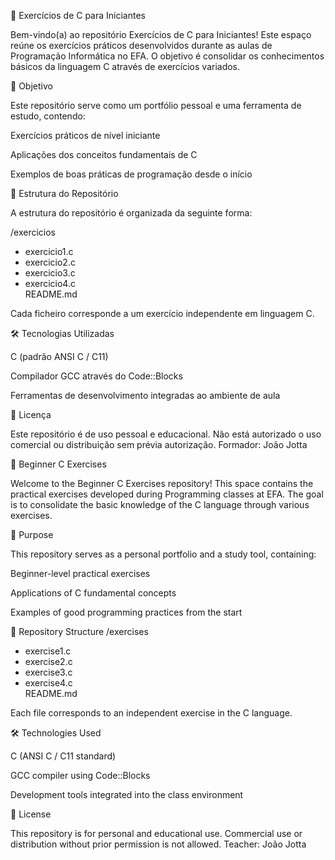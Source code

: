 📘 Exercícios de C para Iniciantes

Bem-vindo(a) ao repositório Exercícios de C para Iniciantes!
Este espaço reúne os exercícios práticos desenvolvidos durante as aulas de Programação Informática no EFA. O objetivo é consolidar os conhecimentos básicos da linguagem C através de exercícios variados.

🧠 Objetivo

Este repositório serve como um portfólio pessoal e uma ferramenta de estudo, contendo:

Exercícios práticos de nível iniciante

Aplicações dos conceitos fundamentais de C

Exemplos de boas práticas de programação desde o início

📂 Estrutura do Repositório

A estrutura do repositório é organizada da seguinte forma:

/exercicios  
  - exercicio1.c  
  - exercicio2.c  
  - exercicio3.c  
  - exercicio4.c  
README.md


Cada ficheiro corresponde a um exercício independente em linguagem C.

🛠️ Tecnologias Utilizadas

C (padrão ANSI C / C11)

Compilador GCC através do Code::Blocks

Ferramentas de desenvolvimento integradas ao ambiente de aula

📄 Licença

Este repositório é de uso pessoal e educacional. Não está autorizado o uso comercial ou distribuição sem prévia autorização.
Formador: João Jotta

📘 Beginner C Exercises

Welcome to the Beginner C Exercises repository!
This space contains the practical exercises developed during Programming classes at EFA. The goal is to consolidate the basic knowledge of the C language through various exercises.

🧠 Purpose

This repository serves as a personal portfolio and a study tool, containing:

Beginner-level practical exercises

Applications of C fundamental concepts

Examples of good programming practices from the start

📂 Repository Structure
/exercises  
  - exercise1.c  
  - exercise2.c  
  - exercise3.c  
  - exercise4.c  
README.md


Each file corresponds to an independent exercise in the C language.

🛠️ Technologies Used

C (ANSI C / C11 standard)

GCC compiler using Code::Blocks

Development tools integrated into the class environment

📄 License

This repository is for personal and educational use. Commercial use or distribution without prior permission is not allowed.
Teacher: João Jotta 

